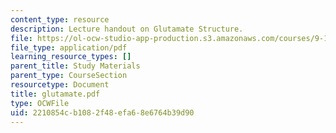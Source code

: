 ```yaml
---
content_type: resource
description: Lecture handout on Glutamate Structure.
file: https://ol-ocw-studio-app-production.s3.amazonaws.com/courses/9-15-biochemistry-and-pharmacology-of-synaptic-transmission-fall-2007/2210854cb1082f48efa68e6764b39d90_glutamate.pdf
file_type: application/pdf
learning_resource_types: []
parent_title: Study Materials
parent_type: CourseSection
resourcetype: Document
title: glutamate.pdf
type: OCWFile
uid: 2210854c-b108-2f48-efa6-8e6764b39d90
---
```

